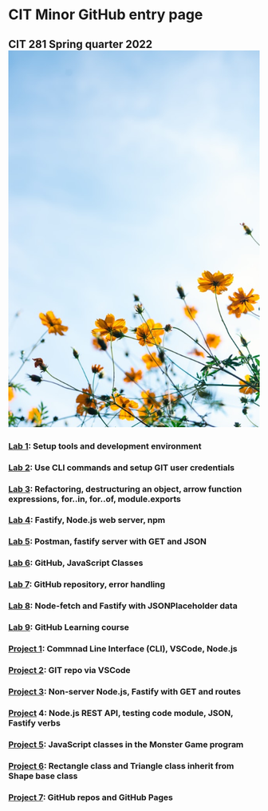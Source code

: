 # CIT Minor GitHub entry page
## CIT 281 Spring quarter 2022 ![spring flowers](spring-flowers.jpg)

### [Lab 1](https://uo-cit-catherinenolan.github.io/cit281-lab1/): Setup tools and development environment

### [Lab 2](https://uo-cit-catherinenolan.github.io/cit281-lab2/): Use CLI commands and setup GIT user credentials

### [Lab 3](https://uo-cit-catherinenolan.github.io/cit281-lab3/): Refactoring, destructuring an object, arrow function expressions, for..in, for..of, module.exports

### [Lab 4](https://uo-cit-catherinenolan.github.io/cit281-lab4/): Fastify, Node.js web server, npm

### [Lab 5](https://uo-cit-catherinenolan.github.io/cit281-lab5/): Postman, fastify server with GET and JSON

### [Lab 6](https://uo-cit-catherinenolan.github.io/cit281-lab6/): GitHub, JavaScript Classes

### [Lab 7](https://uo-cit-catherinenolan.github.io/cit281-lab7/): GitHub repository, error handling
 
### [Lab 8](https://uo-cit-catherinenolan.github.io/cit281-lab8/):  Node-fetch and Fastify with JSONPlaceholder data

### [Lab 9](https://uo-cit-catherinenolan.github.io/cit281-lab9/): GitHub Learning course

### [Project 1](https://uo-cit-catherinenolan.github.io/cit281-p1/): Commnad Line Interface (CLI), VSCode, Node.js

### [Project 2](https://uo-cit-catherinenolan.github.io/cit281-p2/): GIT repo via VSCode

### [Project 3](https://uo-cit-catherinenolan.github.io/cit281-p3/): Non-server Node.js, Fastify with GET and routes

### [Project](https://uo-cit-catherinenolan.github.io/cit281-p4/) 4: Node.js REST API, testing code module, JSON, Fastify verbs

### [Project 5](https://uo-cit-catherinenolan.github.io/cit281-p5/): JavaScript classes in the Monster Game program

### [Project 6](https://uo-cit-catherinenolan.github.io/cit281-p6/): Rectangle class and Triangle class inherit from Shape base class

### [Project 7](https://uo-cit-catherinenolan.github.io/cit281-p7/): GitHub repos and GitHub Pages


